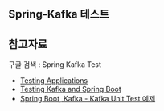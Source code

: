 ## Spring-Kafka 테스트



## 참고자료

구글 검색 : Spring Kafka Test

- [Testing Applications](https://docs.spring.io/spring-kafka/reference/testing.html)
- [Testing Kafka and Spring Boot](https://www.baeldung.com/spring-boot-kafka-testing)
- [Spring Boot, Kafka - Kafka Unit Test 예제](https://corono.tistory.com/31)





